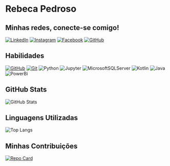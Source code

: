 # Rebeca Pedroso

## Minhas redes, conecte-se comigo!
[![LinkedIn](https://img.shields.io/badge/LinkedIn-000?style=for-the-badge&logo=linkedin&logoColor=006097)](https://www.linkedin.com/in/rebeca-pedroso-590a64170/)
[![Instagram](https://img.shields.io/badge/Instagram-000?style=for-the-badge&logo=instagram)](https://www.instagram.com/reh_pedroso/)
[![Facebook](https://img.shields.io/badge/Facebook-000?style=for-the-badge&logo=facebook)](https://www.facebook.com/rebeca.pedrosoo)
[![GitHub](https://img.shields.io/badge/GitHub-000?style=for-the-badge&logo=github)](https://github.com/rehpedroso)

## Habilidades
[![GitHub](https://img.shields.io/badge/GitHub-000?style=for-the-badge&logo=github)](https://docs.github.com/)
[![Git](https://img.shields.io/badge/Git-000?style=for-the-badge&logo=git)](https://git-scm.com/doc)
![Python](https://img.shields.io/badge/Python-000?style=for-the-badge&logo=python)
![Jupyter](https://img.shields.io/badge/Jupyter-000?style=for-the-badge&logo=jupyter)
![MicrosoftSQLServer](https://img.shields.io/badge/Microsoft%20SQL%20Server-000?style=for-the-badge&logo=microsoft%20sql%20server&logoColor=white)
![Kotlin](https://img.shields.io/badge/Kotlin-000?style=for-the-badge&logo=kotlin)
![Java](https://img.shields.io/badge/Java-000?style=for-the-badge&logo=openjdk)
![PowerBi](https://img.shields.io/badge/PowerBi-000?style=for-the-badge&logo=powerbi)

## GitHub Stats
![GitHub Stats](https://github-readme-stats.vercel.app/api?username=rehpedroso&repo=dio-lab-open-source&bg_color=000&border_color=30A3DC&show_icons=true&icon_color=30A3DC&text_color=FFF&hide_title=true&hide=stars)

## Linguagens Utilizadas
![Top Langs](https://github-readme-stats-git-masterrstaa-rickstaa.vercel.app/api/top-langs/?username=rehpedroso&layout=compact&bg_color=000&border_color=30A3DC&text_color=FFF&hide_title=true&hide=vue,typescript,objective-c,starlark,html,javascript,scss,ruby)

## Minhas Contribuições
[![Repo Card](https://github-readme-stats.vercel.app/api/pin/?username=rehpedroso&repo=dio-lab-open-source&bg_color=000&border_color=30A3DC&show_icons=true&icon_color=30A3DC&text_color=FFF)](https://github.com/rehpedroso/dio-lab-open-source)